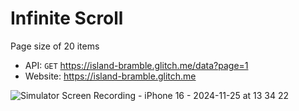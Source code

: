 # Infinite Scroll

Page size of 20 items

- API: `GET` https://island-bramble.glitch.me/data?page=1
- Website: https://island-bramble.glitch.me

![Simulator Screen Recording - iPhone 16 - 2024-11-25 at 13 34 22](https://github.com/user-attachments/assets/62fef943-cb47-430b-8537-44c6da7d40d3)
